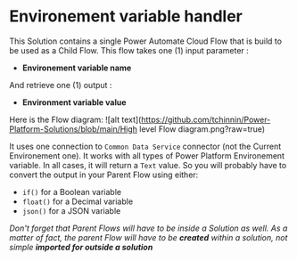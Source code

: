 # Environement variable handler

This Solution contains a single Power Automate Cloud Flow that is build to be used as a Child Flow.
This flow takes one (1) input parameter :
- **Environement variable name**

And retrieve one (1) output : 
- **Environment variable value**

Here is the Flow diagram:
![alt text](https://github.com/tchinnin/Power-Platform-Solutions/blob/main/High level Flow diagram.png?raw=true)

It uses one connection to `Common Data Service` connector (not the Current Environement one).
It works with all types of Power Platform Environement variable. In all cases, it will return a `Text` value. So you will probably have to convert the output in your Parent Flow using either:
- `if()` for a Boolean variable
- `float()` for a Decimal variable
- `json()` for a JSON variable

_Don't forget that Parent Flows will have to be inside a Solution as well._
_As a matter of fact, the parent Flow will have to be **created** within a solution, not simple **imported for outside a solution**_